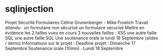 # sqlinjection
Projet Sécurité Formulaires Céline Grunenberger - Mike Froelich  Travail attendu : un formulaire non sécurisé un formulaire sécurisé Mettre en évidence les 2 failles vues en cours 3 nouvelles failles :  XSS une autre faille SQL une autre faille SQL Une soutenance orale le lundi 18 Septembre (slides / démo)  Informations sur le projet : Deadline projet : Dimanche 17 Septembre Soutenance orale (10min) : Lundi 18 Septembre

